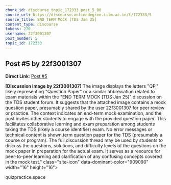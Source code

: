 ```yaml
---
chunk_id: discourse_topic_172333_post_5_00
source_url: https://discourse.onlinedegree.iitm.ac.in/t/172333/5
source_title: END TERM MOCK [TDS Jan 25]
content_type: discourse
tokens: 270
username: 22f3001307
post_number: 5
topic_id: 172333
---
```


## Post #5 by 22f3001307

**Direct Link**: [Post #5](https://discourse.onlinedegree.iitm.ac.in/t/172333/5)

**[Discussion Image by 22f3001307]** The image displays the letters "QP," likely representing "Question Paper" or a similar abbreviation related to exam materials within the "END TERM MOCK [TDS Jan 25]" discussion on the TDS student forum. It suggests that the attached image contains a mock question paper, presumably shared by the user 22f3001307 for peer review or practice. The context indicates an end-term mock examination, and the post invites other students to engage with the provided question paper. This facilitates collaborative learning and exam preparation among students taking the TDS (likely a course identifier) exam. No error messages or technical content is shown.term question paper for the TDS (presumably a course or program). The full discussion thread may be used by students to discuss the questions, solutions, and difficulty levels of the questions on the mock paper in preparation for the actual exam. It serves as a resource for peer-to-peer learning and clarification of any confusing concepts covered in the mock test." class="site-icon" data-dominant-color="909090" width="16" height="16">

quizpractice.space
